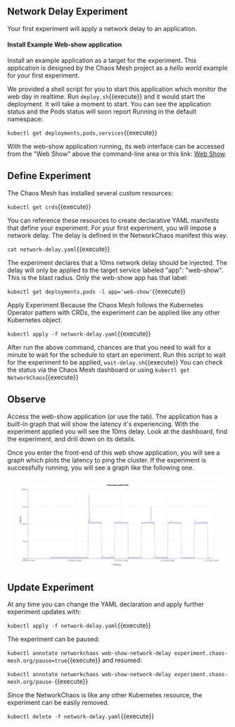 ## Network Delay Experiment
Your first experiment will apply a network delay to an application.

#### Install Example Web-show application
Install an example application as a target for the experiment. This application is designed by the Chaos Mesh project as a *hello world* example for your first experiment. 

We provided a shell script for you to start this application which monitor the web day in realtime.
Run `deploy.sh`{{execute}} and it would start the deployment. It will take a moment to start. You can see the application status and the Pods status will soon report Running in the default namespace:

`kubectl get deployments,pods,services`{{execute}}

With the web-show application running, its web interface can be accessed from the "Web Show" above the command-line area or this link: [Web Show]({{TRAFFIC_HOST1_8081}}).

## Define Experiment
The Chaos Mesh has installed several custom resources:

`kubectl get crds`{{execute}}

You can reference these resources to create declarative YAML manifests that define your experiment. For your first experiment, you will impose a network delay. The delay is defined in the NetworkChaos manifest this way:

`cat network-delay.yaml`{{execute}}

The experiment declares that a 10ms network delay should be injected. The delay will only be applied to the target service labeled "app": "web-show". This is the blast radius. Only the web-show app has that label:

`kubectl get deployments,pods -l app='web-show'`{{execute}}

Apply Experiment
Because the Chaos Mesh follows the Kubernetes Operator pattern with CRDs, the experiment can be applied like any other Kubernetes object.

`kubectl apply -f network-delay.yaml`{{execute}}

After run the above command, chances are that you need to wait for a minute to wait for the schedule to start an eperiment. 
Run this script to wait for the experiment to be applied, `wait-delay.sh`{{execute}}
You can check the status via the Chaos Mesh dashboard or using `kubectl get NetworkChaos`{{execute}}

## Observe
Access the web-show application (or use the tab). The application has a built-in graph that will show the latency it's experiencing. With the experiment applied you will see the 10ms delay. Look at the dashboard, find the experiment, and drill down on its details.

Once you enter the front-end of this web show application, you will see a graph which plots the latency to ping the cluster. If the experiment is successfully running, you will see a graph like the following one.

![latency graph example](./assets/example.png)

## Update Experiment
At any time you can change the YAML declaration and apply further experiment updates with:

`kubectl apply -f network-delay.yaml`{{execute}}

The experiment can be paused:

`kubectl annotate networkchaos web-show-network-delay experiment.chaos-mesh.org/pause=true`{{execute}}
and resumed:

`kubectl annotate networkchaos web-show-network-delay experiment.chaos-mesh.org/pause-`{{execute}}

Since the NetworkChaos is like any other Kubernetes resource, the experiment can be easily removed.

`kubectl delete -f network-delay.yaml`{{execute}}
